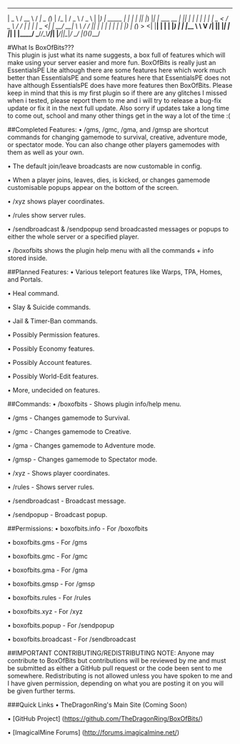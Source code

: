  ____             ____   __ ____  _ _              __   ___   ___  
|  _ \           / __ \ / _|  _ \(_) |            /_ | / _ \ / _ \ 
| |_) | _____  _| |  | | |_| |_) |_| |_ ___  __   _| || | | | | | |
|  _ < / _ \ \/ / |  | |  _|  _ <| | __/ __| \ \ / / || | | | | | |
| |_) | (_) >  <| |__| | | | |_) | | |_\__ \  \ V /| || |_| | |_| |
|____/ \___/_/\_\\____/|_| |____/|_|\__|___/   \_/ |_(_)___(_)___/                                                                 

#What Is BoxOfBits???                                                                
This plugin is just what its name suggests, a box full of features which will make using your server easier and more fun. 
BoxOfBits is really just an EssentialsPE Lite although there are some features here which work much better than EssentialsPE and some features here that EssentialsPE does not have although EssentialsPE does have more features then BoxOfBits. Please keep in mind that this is my first plugin so if there are any glitches I missed when i tested, please report them to me and i will try to release a bug-fix update or fix it in the next full update. Also sorry if updates take a long time to come out, school and many other things get in the way a lot of the time :(


##Completed Features:
   • /gms, /gmc, /gma, and /gmsp are shortcut commands for changing gamemode to survival, creative, adventure mode, or spectator mode. You can also change other players gamemodes with them as well as your own.

   • The default join/leave broadcasts are now customable in config.

   • When a player joins, leaves, dies, is kicked, or changes gamemode customisable popups appear on the bottom of the screen.

   • /xyz shows player coordinates.

   • /rules show server rules.

   • /sendbroadcast & /sendpopup send broadcasted messages or popups to either the whole server or a specified player.

   • /boxofbits shows the plugin help menu with all the commands + info stored inside.


##Planned Features:
   • Various teleport features like Warps, TPA, Homes, and Portals.

   • Heal command.

   • Slay & Suicide commands.

   • Jail & Timer-Ban commands.

   • Possibly Permission features.

   • Possibly Economy features.

   • Possibly Account features.

   • Possibly World-Edit features.

   • More, undecided on features.


##Commands:
   • /boxofbits - Shows plugin info/help menu.

   • /gms - Changes gamemode to Survival.

   • /gmc - Changes gamemode to Creative.

   • /gma - Changes gamemode to Adventure mode.

   • /gmsp - Changes gamemode to Spectator mode.

   • /xyz - Shows player coordinates.

   • /rules - Shows server rules.

   • /sendbroadcast - Broadcast message.

   • /sendpopup - Broadcast popup.


##Permissions:
   • boxofbits.info - For /boxofbits

   • boxofbits.gms - For /gms

   • boxofbits.gmc - For /gmc

   • boxofbits.gma - For /gma

   • boxofbits.gmsp - For /gmsp

   • boxofbits.rules - For /rules

   • boxofbits.xyz - For /xyz

   • boxofbits.popup - For /sendpopup

   • boxofbits.broadcast - For /sendbroadcast


##IMPORTANT CONTRIBUTING/REDISTRIBUTING NOTE:
Anyone may contribute to BoxOfBits but contributions will be reviewed by me and must be submitted as either a GitHub pull request or the code been sent to me somewhere. Redistributing is not allowed unless you have spoken to me and I have given permission, depending on what you are posting it on you will be given further terms.


###Quick Links
   • TheDragonRing's Main Site (Coming Soon)

   • [GitHub Project] (https://github.com/TheDragonRing/BoxOfBits/)

   • [ImagicalMine Forums] (http://forums.imagicalmine.net/)
